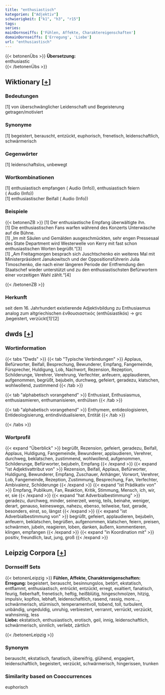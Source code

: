 ```yaml
---
title: "enthusiastisch"
kategorien: ["Adjektiv"]
schwierigkeit: ["k1", "h3", "r15"]
tags:
series:
mainDornseiffs: ['Fühlen, Affekte, Charaktereigenschaften']
domainDornseiffs: ['Erregung', 'Liebe']
url: "enthusiastisch"
---
```


{{< betonenÜbs >}}
**Übersetzung:**  
enthusiastic  
{{< /betonenÜbs >}}

## Wiktionary [[+](https://de.wiktionary.org/wiki/enthusiastisch)]

### Bedeutungen
[1] von überschwänglicher Leidenschaft und Begeisterung getragen/motiviert  

### Synonyme
[1] begeistert, berauscht, entzückt, euphorisch, frenetisch, leidenschaftlich, schwärmerisch  

### Gegenwörter
[1] leidenschaftslos, unbewegt  

### Wortkombinationen
[1] enthusiastisch empfangen ( Audio (Info)), enthusiastisch feiern ( Audio (Info))  
[1] enthusiastischer Beifall ( Audio (Info))  

### Beispiele
{{< betonenZB >}}
[1] Der enthusiastische Empfang überwältigte ihn.  
[1] Die enthusiastischen Fans warfen während des Konzerts Unterwäsche auf die Bühne.  
[1] „Im mit Säulen und Gemälden ausgeschmückten, sehr engen Pressesaal des State Department wird Westerwelle von Kerry mit fast schon enthusiastischen Worten begrüßt.“[3]  
[1] „Am Freitagmorgen besprach sich Juschtschenko ein weiteres Mal mit Ministerpräsident Janukowitsch und der Oppositionsführerin Julia Timoschenko, die nach einer längeren Periode der Entfremdung den Staatschef wieder unterstützt und zu den enthusiastischsten Befürwortern einer vorzeitigen Wahl zählt.“[4]  

{{< /betonenZB >}}
### Herkunft
seit dem 16. Jahrhundert existierende Adjektivbildung zu Enthusiasmus analog zum altgriechischen ἐνθουσιαστικός (enthūsiastikós) → grc ‚begeistert, verzückt[1]‘[2]  



## dwds [[+](https://www.dwds.de/wb/enthusiastisch)]

### Wortinformation
{{< tabs "Dwds" >}}
{{< tab "Typische Verbindungen" >}}
Applaus, Befürworter, Beifall, Besprechung, Bewunderer, Empfang, Fangemeinde, Fürsprecher, Huldigung, Lob, Nachwort, Rezension, Rezeption, Schilderunge, Verehrer, Verehrung, Verfechter, anfeuern, applaudieren, aufgenommen, begrüßt, bejubeln, durchweg, gefeiert, geradezu, klatschen, wohlwollend, zustimmend
{{< /tab >}}

{{< tab "alphabetisch vorangehend" >}}
Enthusiast, Enthusiasmus, enthusiasmieren, enthumanisieren, enthülsen
{{< /tab >}}

{{< tab "alphabetisch vorangehend" >}}
Enthymem, entideologisieren, Entideologisierung, entindividualisieren, Entität
{{< /tab >}}

{{< /tabs >}}

### Wortprofil
{{< expand "Überblick" >}} begrüßt, Rezension, gefeiert, geradezu, Beifall, Applaus, Huldigung, Fangemeinde, Bewunderer, applaudieren, Verehrer, durchweg, beklatschen, zustimmend, wohlwollend, aufgenommen, Schilderunge, Befürworter, bejubeln, Empfang {{< /expand >}}
{{< expand "ist Adjektivattribut von" >}} Rezension, Beifall, Applaus, Befürworter, Huldigung, Bewunderer, Empfang, Zuschauer, Anhänger, Vorwort, Verehrer, Lob, Fangemeinde, Rezeption, Zustimmung, Besprechung, Fan, Verfechter, Ambivalenz, Schilderunge {{< /expand >}}
{{< expand "ist Prädikativ von" >}} Empfang, Publikum, Fan, Reaktion, Kritik, Stimmung, Mensch, ich, wir, er, sie {{< /expand >}}
{{< expand "hat Adverbialbestimmung" >}} geradezu, durchweg, minder, seinerzeit, wenig, teils, beinahe, weniger, derart, genauso, keineswegs, nahezu, ebenso, teilweise, fast, gerade, besonders, einst, so, längst {{< /expand >}}
{{< expand "ist Adverbialbestimmung von" >}} begrüßt, gefeiert, applaudieren, bejubeln, anfeuern, beklatschen, begrüßen, aufgenommen, klatschen, feiern, preisen, schwärmen, jubeln, reagieren, loben, danken, äußern, kommentieren, klingen, empfangen {{< /expand >}}
{{< expand "in Koordination mit" >}} positiv, freundlich, laut, jung, groß {{< /expand >}}

## Leipzig Corpora [[+](https://corpora.uni-leipzig.de/en/res?word=enthusiastisch&corpusId=deu_newscrawl-public_2018)]

### Dornseiff Sets
{{< betonenLeipzig >}}
**Fühlen, Affekte, Charaktereigenschaften:**  
**Erregung:** begeistert, berauscht, besinnungslos, betört, ekstatisch, entflammt, enthusiastisch, entrückt, entzückt, erregt, exaltiert, fanatisch, feurig, fieberhaft, frenetisch, heftig, heißblütig, hingeschmolzen, hitzig, impulsiv, kopflos, lebhaft, leidenschaftlich, rasend, rassig, more..., schwärmerisch, stürmisch, temperamentvoll, tobend, toll, turbulent, unbändig, ungeduldig, unruhig, verbiestert, verrannt, verrückt, verzückt, wahnsinnig, less  
**Liebe:** ekstatisch, enthusiastisch, erotisch, geil, innig, leidenschaftlich, schwärmerisch, sinnlich, verliebt, zärtlich  

{{< /betonenLeipzig >}}

### Synonym
berauscht, ekstatisch, fanatisch, übereifrig, glühend, engagiert, leidenschaftlich, begeistert, verzückt, schwärmerisch, hingerissen, trunken


### Similarity based on Cooccurrences
euphorisch

